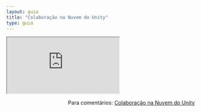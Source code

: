 ```yaml
---
layout: guia
title: "Colaboração na Nuvem do Unity"
type: guia
---
```


<iframe src="https://docs.google.com/document/d/e/2PACX-1vTXN1uYLkF9QVrE-2THLt1KC0CIUbEzyTsFxJ8hFT4QN9mTKra_IRTOUWrE4dbIHuoaS-izozA-Cjcl/pub?embedded=true"></iframe>

<span style="float:right">Para comentários: [Colaboração na Nuvem do Unity](https://docs.google.com/document/d/1ZdB4--InMI9odN8ftlizlEBBHdGZ59O7wJw5LOvOWPM/edit?usp=sharing)</span>
